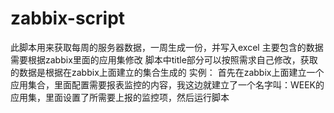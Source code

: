 # zabbix-script
此脚本用来获取每周的服务器数据，一周生成一份，并写入excel
主要包含的数据需要根据zabbix里面的应用集修改
 脚本中title部分可以按照需求自己修改，获取的数据是根据在zabbix上面建立的集合生成的
 实例：
   首先在zabbix上面建立一个应用集合，里面配置需要报表监控的内容，我这边就建立了一个名字叫：WEEK的应用集，里面设置了所需要上报的监控项，然后运行脚本
